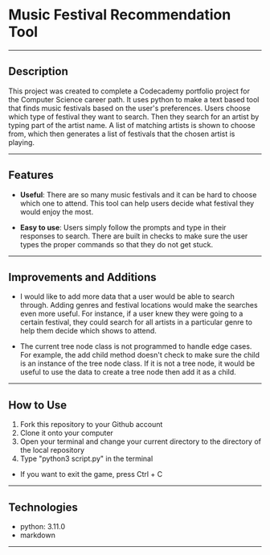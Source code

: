 # Music Festival Recommendation Tool

---

## Description
This project was created to complete a Codecademy portfolio project for the Computer Science career path.  It uses python to make a text based tool that finds music festivals based on the user's preferences.  Users choose which type of festival they want to search.  Then they search for an artist by typing part of the artist name.  A list of matching artists is shown to choose from, which then generates a list of festivals that the chosen artist is playing.

---

## Features
*  __Useful__:  There are so many music festivals and it can be hard to choose which one to attend.  This tool can help users decide what festival they would enjoy the most.   

*  __Easy to use__: Users simply follow the prompts and type in their responses to search.  There are built in checks to make sure the user types the proper commands so that they do not get stuck.      

---

## Improvements and Additions
* I would like to add more data that a user would be able to search through.  Adding genres and festival locations would make the searches even more useful.  For instance, if a user knew they were going to a certain festival, they could search for all artists in a particular genre to help them decide which shows to attend. 

* The current tree node class is not programmed to handle edge cases.  For example, the add child method doesn't check to make sure the child is an instance of the tree node class.  If it is not a tree node, it would be useful to use the data to create a tree node then add it as a child.

---

## How to Use
1. Fork this repository to your Github account
2. Clone it onto your computer
3. Open your terminal and change your current directory to the directory of the local repository
4. Type "python3 script.py" in the terminal

* If you want to exit the game, press Ctrl + C

---

## Technologies
* python: 3.11.0
* markdown

---